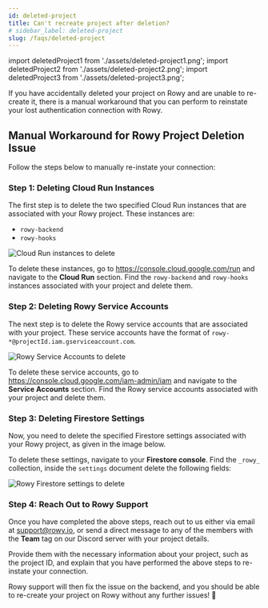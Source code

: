 ```yaml
---
id: deleted-project
title: Can't recreate project after deletion?
# sidebar_label: deleted-project
slug: /faqs/deleted-project
---
```


import deletedProject1 from './assets/deleted-project1.png';
import deletedProject2 from './assets/deleted-project2.png';
import deletedProject3 from './assets/deleted-project3.png';

If you have accidentally deleted your project on Rowy and are unable to re-create it, there is a manual workaround that you can perform to reinstate your lost authentication connection with Rowy. 

## Manual Workaround for Rowy Project Deletion Issue

Follow the steps below to manually re-instate your connection:

### Step 1: Deleting Cloud Run Instances

The first step is to delete the two specified Cloud Run instances that are associated with your Rowy project. These instances are:
- `rowy-backend`
- `rowy-hooks`

<img src = {deletedProject1} alt="Cloud Run instances to delete" />

To delete these instances, go to https://console.cloud.google.com/run and navigate to the **Cloud Run** section. Find the `rowy-backend` and `rowy-hooks` instances associated with your project and delete them.


### Step 2: Deleting Rowy Service Accounts

The next step is to delete the Rowy service accounts that are associated with your project. These service accounts have the format of `rowy-*@projectId.iam.gserviceaccount.com`.

<img src = {deletedProject2} alt="Rowy Service Accounts to delete" />

To delete these service accounts, go to https://console.cloud.google.com/iam-admin/iam and navigate to the **Service Accounts** section. Find the Rowy service accounts associated with your project and delete them.


### Step 3: Deleting Firestore Settings

Now, you need to delete the specified Firestore settings associated with your Rowy project, as given in the image below.

To delete these settings, navigate to your **Firestore console**. Find the `_rowy_` collection, inside the `settings` document delete the following fields:

<img src = {deletedProject3} alt="Rowy Firestore settings to delete" />


### Step 4: Reach Out to Rowy Support

Once you have completed the above steps, reach out to us either via email at [support@rowy.io](mailto:support@rowy.io), or send a direct message to any of the members with the **Team** tag on our Discord server with your project details. 

Provide them with the necessary information about your project, such as the project ID, and explain that you have performed the above steps to re-instate your connection.


Rowy support will then fix the issue on the backend, and you should be able to re-create your project on Rowy without any further issues! 🚀